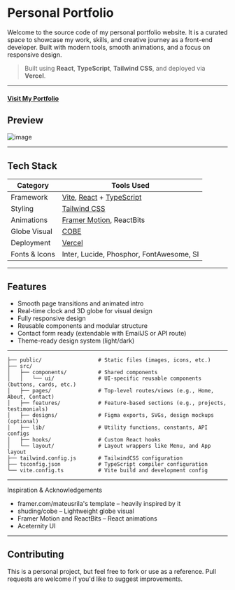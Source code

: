 # Personal Portfolio

Welcome to the source code of my personal portfolio website. It is a curated space to showcase my work, skills, and creative journey as a front-end developer. Built with modern tools, smooth animations, and a focus on responsive design.

> Built using **React**, **TypeScript**, **Tailwind CSS**, and deployed via **Vercel**.

---

#### [Visit My Portfolio](https://ayentipon.vercel.app/)

## Preview
![image](https://github.com/user-attachments/assets/b8ada515-a0ce-4c22-88aa-6ffbe9d92a7f)

---

## Tech Stack

| Category       | Tools Used                            |
|----------------|----------------------------------------|
| Framework      | [Vite](https://vite.dev/), [React](https://reactjs.org/) + [TypeScript](https://www.typescriptlang.org/) |
| Styling        | [Tailwind CSS](https://tailwindcss.com/) |
| Animations     | [Framer Motion](https://www.framer.com/motion/), ReactBits |
| Globe Visual   | [COBE](https://github.com/shuding/cobe) |
| Deployment     | [Vercel](https://vercel.com/) |
| Fonts & Icons  | Inter, Lucide, Phosphor, FontAwesome, SI |

---

## Features

- Smooth page transitions and animated intro
- Real-time clock and 3D globe for visual design
- Fully responsive design
- Reusable components and modular structure
- Contact form ready (extendable with EmailJS or API route)
- Theme-ready design system (light/dark)

---

```
├── public/                  # Static files (images, icons, etc.)
├── src/
│   ├── components/          # Shared components
│   │   └── ui/              # UI-specific reusable components (buttons, cards, etc.)
│   ├── pages/               # Top-level routes/views (e.g., Home, About, Contact)
│   ├── features/            # Feature-based sections (e.g., projects, testimonials)
│   ├── designs/             # Figma exports, SVGs, design mockups (optional)
│   ├── lib/                 # Utility functions, constants, API configs
│   ├── hooks/               # Custom React hooks
│   └── layout/              # Layout wrappers like Menu, and App layout
├── tailwind.config.js       # TailwindCSS configuration
├── tsconfig.json            # TypeScript compiler configuration
└── vite.config.ts           # Vite build and development config
```

---

Inspiration & Acknowledgements

- framer.com/mateusrila's template – heavily inspired by it
- shuding/cobe – Lightweight globe visual
- Framer Motion and ReactBits – React animations
- Aceternity UI

---

 ## Contributing
This is a personal project, but feel free to fork or use as a reference. Pull requests are welcome if you'd like to suggest improvements.

